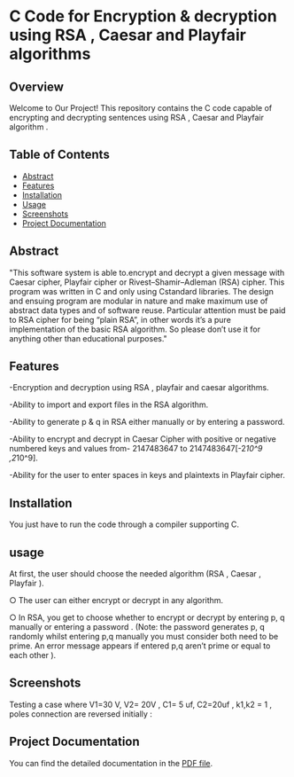 # C Code for Encryption & decryption using RSA , Caesar and Playfair algorithms


## Overview

Welcome to Our Project! This repository contains the C code capable of encrypting and decrypting sentences using RSA , Caesar and Playfair algorithm .

## Table of Contents
- [Abstract](#abstract)
- [Features](#features)
- [Installation](#installation)
- [Usage](#usage)
- [Screenshots](#screenshots)
- [Project Documentation](#project-documentation)

## Abstract 
"This  software system is able to.encrypt and decrypt a given message with Caesar cipher, Playfair cipher or
Rivest–Shamir–Adleman (RSA) cipher. This program was written in C and only using Cstandard libraries. The design and ensuing program are modular in nature and make
maximum use of abstract data types and of software reuse. Particular attention must
be paid to RSA cipher for being “plain RSA”, in other words it’s a pure implementation
of the basic RSA algorithm. So please don’t use it for anything other than educational
purposes."

## Features

-Encryption and decryption using RSA , playfair and
caesar algorithms.

-Ability to import and export files in the RSA
algorithm.

-Ability to generate p & q in RSA either manually or
by entering a password.

-Ability to encrypt and decrypt in Caesar Cipher with
positive or negative numbered keys and values from- 2147483647 to 2147483647[-2*10^9 ,2*10^9].

-Ability for the user to enter spaces in keys and
plaintexts in Playfair cipher.

  
## Installation

You just have to run the code through a compiler supporting C.

## usage
At first, the user should choose the needed
algorithm (RSA , Caesar , Playfair ).

○ The user can either encrypt or decrypt in any
algorithm.

○ In RSA, you get to choose whether to encrypt or
decrypt by entering p, q manually or entering a
password . (Note: the password generates p, q
randomly whilst entering p,q manually you must
consider both need to be prime. An error message
appears if entered p,q aren’t prime or equal to each
other ).


## Screenshots

Testing a case where 
V1=30 V, V2= 20V , C1= 5 uf, C2=20uf , k1,k2 = 1 , poles connection are reversed initially : 
 
## Project Documentation

You can find the detailed documentation in the [PDF file](file:///D:/down/CSE_021_Project_Report_Template.docx_5%20(1)%20(2).pdf).
